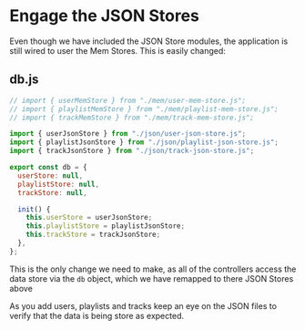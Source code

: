 # Engage the JSON Stores

Even though we have included the JSON Store modules, the application is still wired to user the Mem Stores. This is easily changed:

## db.js

~~~javascript
// import { userMemStore } from "./mem/user-mem-store.js";
// import { playlistMemStore } from "./mem/playlist-mem-store.js";
// import { trackMemStore } from "./mem/track-mem-store.js";

import { userJsonStore } from "./json/user-json-store.js";
import { playlistJsonStore } from "./json/playlist-json-store.js";
import { trackJsonStore } from "./json/track-json-store.js";

export const db = {
  userStore: null,
  playlistStore: null,
  trackStore: null,

  init() {
    this.userStore = userJsonStore;
    this.playlistStore = playlistJsonStore;
    this.trackStore = trackJsonStore;
  },
};
~~~

This is the only change we need to make, as all of the controllers access the data store via the `db` object, which we have remapped to there JSON Stores above 

As you add users, playlists and tracks keep an eye on the JSON files to verify that the data is being store as expected.
